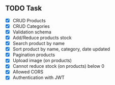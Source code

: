 ## TODO Task
- [x] CRUD Products
- [x] CRUD Categories
- [x] Validation schema
- [x] Add/Reduce products stock
- [x] Search product by name
- [x] Sort product by name, category, date updated
- [x] Pagination products
- [x] Upload image (on products)
- [x] Cannot reduce stock (on products) below 0
- [x] Allowed CORS
- [x] Authentication with JWT